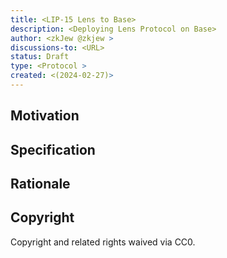 ```yaml
---
title: <LIP-15 Lens to Base>
description: <Deploying Lens Protocol on Base>
author: <zkJew @zkjew >
discussions-to: <URL>
status: Draft
type: <Protocol >
created: <(2024-02-27)>
---
```


## Motivation

<!--
  Lens is going permissionless, which means that there is going to be a large influx of new users into the ecosystem. This prompts the question, how do we get the best possible UX to onboard  these users? And is polygon the sole answer? I would say no it is not. Coinbase has shown its dedication to providing this however on their L2 base; hence, I am suggesting that Lens be deployed in a compatible way with base, whether that's base itself or an L3 on base. The Abstract is a multi-sentence (short paragraph) technical summary. This should be a very terse and human-readable version of the specification section. Someone should be able to read only the abstract to get the gist of what this specification does.

-->


## Specification

<!--
  Lens protocol should make it possible to host a profile and submit transactions that conduct all the same functionality on polygon and momoka also on base.
-->

## Rationale

<!--
  This LIP is mostly driven by Jesse P's dialect on the Mint podcast by Adam Levy. It seems apparent if you listen to their conversation that Base is dedicated to serving users to creators. Being in the ecosystem for awhile, its apparent that creators will go through further hoops to distribute content and make their way to Lens, while users need a more easily catered experience. Furthermore, Coinbase could also take a stab at the verification for real users on base that we might otherwise not get the chance to access. These reasons are why I am recommending that Lens Deploy to Base.
-->

## Copyright

Copyright and related rights waived via CC0.
